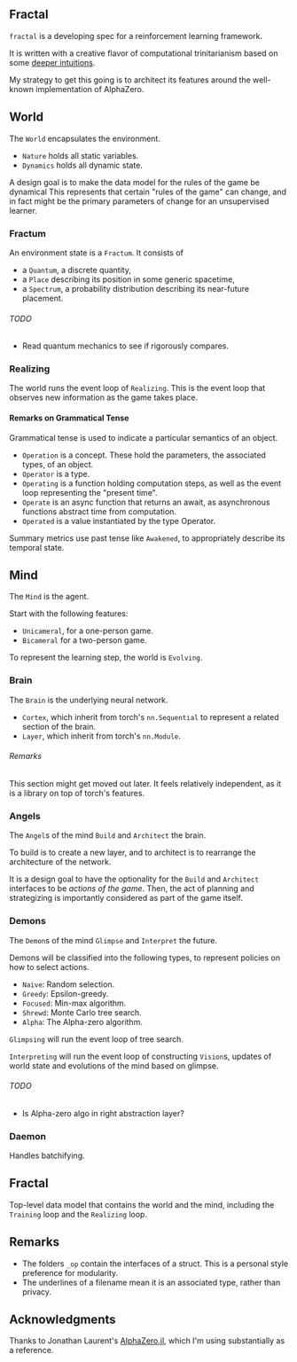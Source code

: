 ## Fractal

`fractal` is a developing spec for a reinforcement learning framework.

It is written with a creative flavor of computational trinitarianism based on some [deeper intuitions](https://github.com/jedhsu/think/blob/main/towards-a-physical-theory-of-consciousness.md).

My strategy to get this going is to architect its features around the well-known implementation of AlphaZero.

## World

The `World` encapsulates the environment.

- `Nature` holds all static variables.
- `Dynamics` holds all dynamic state.

A design goal is to make the data model for the rules of the game be dynamical
This represents that certain "rules of the game" can change, and in fact might
be the primary parameters of change for an unsupervised learner.

### Fractum

An environment state is a `Fractum`. It consists of
- a `Quantum`, a discrete quantity,
- a `Place` describing its position in some generic spacetime,
- a `Spectrum`, a probability distribution describing its near-future placement.

###### TODO

- Read quantum mechanics to see if rigorously compares.

### Realizing

The world runs the event loop of `Realizing`. This is the event loop that observes new information as the game takes place.

#### Remarks on Grammatical Tense

Grammatical tense is used to indicate a particular semantics of an object.

- `Operation` is a concept. These hold the parameters, the associated types, of an object.
- `Operator` is a type.
- `Operating` is a function holding computation steps, as well as the event loop representing the "present time".
- `Operate` is an async function that returns an await, as asynchronous functions abstract time from computation.
- `Operated` is a value instantiated by the type Operator.

Summary metrics use past tense like `Awakened`, to appropriately describe its temporal state.

## Mind

The `Mind` is the agent.

Start with the following features:

- `Unicameral`, for a one-person game.
- `Bicameral` for a two-person game.

To represent the learning step, the world is `Evolving`.

### Brain

The `Brain` is the underlying neural network.

- `Cortex`, which inherit from torch's `nn.Sequential` to represent a related section of the brain.
- `Layer`, which inherit from torch's `nn.Module`.

###### Remarks

This section might get moved out later. It feels relatively independent, as it is a library
on top of torch's features.

### Angels

The `Angel`s of the mind `Build` and `Architect` the brain.

To build is to create a new layer, and to architect is to rearrange the architecture of the network.

It is a design goal to have the optionality for the `Build` and `Architect` interfaces to be
_actions of the game_. Then, the act of planning and strategizing is importantly considered
as part of the game itself.

### Demons

The `Demon`s of the mind `Glimpse` and `Interpret` the future.

Demons will be classified into the following types, to represent policies on how to select actions.

- `Naive`: Random selection.
- `Greedy`: Epsilon-greedy.
- `Focused`: Min-max algorithm.
- `Shrewd`: Monte Carlo tree search.
- `Alpha`: The Alpha-zero algorithm.

`Glimpsing` will run the event loop of tree search.

`Interpreting` will run the event loop of constructing `Vision`s, updates of world state and evolutions of the mind based on glimpse.

###### TODO 

- Is Alpha-zero algo in right abstraction layer?

### Daemon

Handles batchifying.

## Fractal

Top-level data model that contains the world and the mind, including the `Training` loop and the `Realizing` loop.

## Remarks

- The folders `_op` contain the interfaces of a struct. This is a personal style preference for modularity.
- The underlines of a filename mean it is an associated type, rather than privacy.

## Acknowledgments

Thanks to Jonathan Laurent's [AlphaZero.jl](https://github.com/jonathan-laurent/AlphaZero.jl), which I'm using substantially as a reference.
